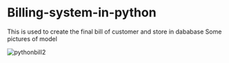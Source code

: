 # Billing-system-in-python
This is used to create the final bill of customer and store in dababase
Some pictures of model


![pythonbill2](https://user-images.githubusercontent.com/38837452/102064147-f972f880-3e1c-11eb-82d6-3f870f518ffc.PNG)
